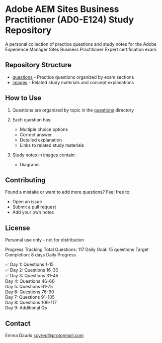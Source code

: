 # Adobe AEM Sites Business Practitioner (AD0-E124) Study Repository

A personal collection of practice questions and study notes for the Adobe Experience Manager Sites Business Practitioner Expert certification exam.

## Repository Structure

- [questions](https://github.com/msdauris/aem-devops/blob/main/questions/)    - Practice questions organized by exam sections
- [images](https://github.com/msdauris/aem-devops/blob/main/images/)    - Related study materials and concept explanations

## How to Use

1. Questions are organized by topic in the [questions](https://github.com/msdauris/aem-devops/blob/main/questions/) directory
2. Each question has:
   - Multiple choice options
   - Correct answer
   - Detailed explanation
   - Links to related study materials

3. Study notes in [images](https://github.com/msdauris/aem-devops/blob/main/images/) contain:
   - Diagrams

## Contributing

Found a mistake or want to add more questions? Feel free to:
- Open an issue
- Submit a pull request
- Add your own notes

## License

Personal use only - not for distribution

Progress Tracking
Total Questions: 117
Daily Goal: 15 questions
Target Completion: 8 days
Daily Progress

 :white_check_mark: Day 1: Questions 1-15   <br />
 :white_check_mark: Day 2: Questions 16-30  <br /> 
 :white_check_mark: Day 3: Questions 31-45  <br /> 
 Day 4: Questions 46-60  <br /> 
 Day 5: Questions 61-75  <br /> 
 Day 6: Questions 76-90  <br /> 
 Day 7: Questions 91-105  <br /> 
 Day 8: Questions 106-117  <br /> 
 Day 9: Additional Qs  <br /> 

## Contact

Emma Dauris soyred@protonmail.com
